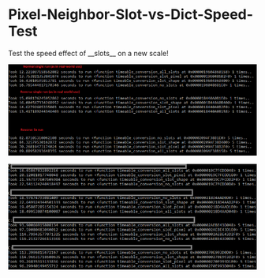 # Pixel-Neighbor-Slot-vs-Dict-Speed-Test
Test the speed effect of \_\_slots\_\_ on a new scale!

![Results Image One](results_included_image.png)


![Results Image Two](results_unincluded_image_more_complexity.png)
